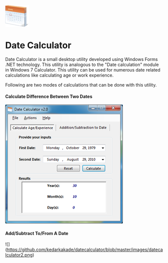 ![](https://github.com/kedarkakade/datecalculator/blob/master/images/Calendar.png) 

# Date Calculator
Date Calculator is a small desktop utility developed using Windows Forms .NET technology. This utility is analogous to the "Date calculation" module in Windows 7 Calculator. This utility can be used for numerous date related calculations like calculating age or work experience.

Following are two modes of calculations that can be done with this utility.

#### Calculate Difference Between Two Dates

![](https://github.com/kedarkakade/datecalculator/blob/master/images/datecalculator1.png)

#### Add/Subtract To/From A Date

![] (https://github.com/kedarkakade/datecalculator/blob/master/images/datecalculator2.png)